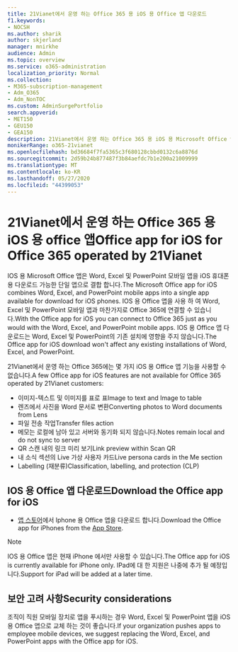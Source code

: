 ```yaml
---
title: 21Vianet에서 운영 하는 Office 365 용 iOS 용 Office 앱 다운로드
f1.keywords:
- NOCSH
ms.author: sharik
author: skjerland
manager: mnirkhe
audience: Admin
ms.topic: overview
ms.service: o365-administration
localization_priority: Normal
ms.collection:
- M365-subscription-management
- Adm_O365
- Adm_NonTOC
ms.custom: AdminSurgePortfolio
search.appverid:
- MET150
- GEU150
- GEA150
description: 21Vianet에서 운영 하는 Office 365 용 iOS 용 Microsoft Office 앱 및 중국의 고객을 위해이를 다운로드 하는 방법에 대해 자세히 알아보세요.
monikerRange: o365-21vianet
ms.openlocfilehash: bd36684f7fa5365c3f680128cbbd0132c6a8876d
ms.sourcegitcommit: 2d59b24b877487f3b84aefdc7b1e200a21009999
ms.translationtype: MT
ms.contentlocale: ko-KR
ms.lasthandoff: 05/27/2020
ms.locfileid: "44399053"
---
```

# <a name="office-app-for-ios-for-office-365-operated-by-21vianet"></a><span data-ttu-id="9f475-103">21Vianet에서 운영 하는 Office 365 용 iOS 용 office 앱</span><span class="sxs-lookup"><span data-stu-id="9f475-103">Office app for iOS for Office 365 operated by 21Vianet</span></span>

<span data-ttu-id="9f475-104">IOS 용 Microsoft Office 앱은 Word, Excel 및 PowerPoint 모바일 앱을 iOS 휴대폰용 다운로드 가능한 단일 앱으로 결합 합니다.</span><span class="sxs-lookup"><span data-stu-id="9f475-104">The Microsoft Office app for iOS combines Word, Excel, and PowerPoint mobile apps into a single app available for download for iOS phones.</span></span> <span data-ttu-id="9f475-105">IOS 용 Office 앱을 사용 하 여 Word, Excel 및 PowerPoint 모바일 앱과 마찬가지로 Office 365에 연결할 수 있습니다.</span><span class="sxs-lookup"><span data-stu-id="9f475-105">With the Office app for iOS you can connect to Office 365 just as you would with the Word, Excel, and PowerPoint mobile apps.</span></span> <span data-ttu-id="9f475-106">IOS 용 Office 앱 다운로드는 Word, Excel 및 PowerPoint의 기존 설치에 영향을 주지 않습니다.</span><span class="sxs-lookup"><span data-stu-id="9f475-106">The Office app for iOS download won't affect any existing installations of Word, Excel, and PowerPoint.</span></span>

<span data-ttu-id="9f475-107">21Vianet에서 운영 하는 Office 365에는 몇 가지 iOS 용 Office 앱 기능을 사용할 수 없습니다.</span><span class="sxs-lookup"><span data-stu-id="9f475-107">A few Office app for iOS features are not available for Office 365 operated by 21Vianet customers:</span></span>

- <span data-ttu-id="9f475-108">이미지-텍스트 및 이미지를 표로 표</span><span class="sxs-lookup"><span data-stu-id="9f475-108">Image to text and Image to table</span></span> 
- <span data-ttu-id="9f475-109">렌즈에서 사진을 Word 문서로 변환</span><span class="sxs-lookup"><span data-stu-id="9f475-109">Converting photos to Word documents from Lens</span></span> 
- <span data-ttu-id="9f475-110">파일 전송 작업</span><span class="sxs-lookup"><span data-stu-id="9f475-110">Transfer files action</span></span> 
- <span data-ttu-id="9f475-111">메모는 로컬에 남아 있고 서버와 동기화 되지 않습니다.</span><span class="sxs-lookup"><span data-stu-id="9f475-111">Notes remain local and do not sync to server</span></span>
- <span data-ttu-id="9f475-112">QR 스캔 내의 링크 미리 보기</span><span class="sxs-lookup"><span data-stu-id="9f475-112">Link preview within Scan QR</span></span>
- <span data-ttu-id="9f475-113">내 소식 섹션의 Live 가상 사용자 카드</span><span class="sxs-lookup"><span data-stu-id="9f475-113">Live persona cards in the Me section</span></span>
- <span data-ttu-id="9f475-114">Labelling (재분류)</span><span class="sxs-lookup"><span data-stu-id="9f475-114">Classification, labelling, and protection (CLP)</span></span>


## <a name="download-the-office-app-for-ios"></a><span data-ttu-id="9f475-115">IOS 용 Office 앱 다운로드</span><span class="sxs-lookup"><span data-stu-id="9f475-115">Download the Office app for iOS</span></span>

- <span data-ttu-id="9f475-116">[앱 스토어](https://products.office.com/mobile/office?rtc=2)에서 Iphone 용 Office 앱을 다운로드 합니다.</span><span class="sxs-lookup"><span data-stu-id="9f475-116">Download the Office app for iPhones from the [App Store](https://products.office.com/mobile/office?rtc=2).</span></span> 

> [!NOTE]
> <span data-ttu-id="9f475-117">IOS 용 Office 앱은 현재 iPhone 에서만 사용할 수 있습니다.</span><span class="sxs-lookup"><span data-stu-id="9f475-117">The Office app for iOS is currently available for iPhone only.</span></span> <span data-ttu-id="9f475-118">IPad에 대 한 지원은 나중에 추가 될 예정입니다.</span><span class="sxs-lookup"><span data-stu-id="9f475-118">Support for iPad will be added at a later time.</span></span> 

## <a name="security-considerations"></a><span data-ttu-id="9f475-119">보안 고려 사항</span><span class="sxs-lookup"><span data-stu-id="9f475-119">Security considerations</span></span>

<span data-ttu-id="9f475-120">조직이 직원 모바일 장치로 앱을 푸시하는 경우 Word, Excel 및 PowerPoint 앱을 iOS 용 Office 앱으로 교체 하는 것이 좋습니다.</span><span class="sxs-lookup"><span data-stu-id="9f475-120">If your organization pushes apps to employee mobile devices, we suggest replacing the Word, Excel, and PowerPoint apps with the Office app for iOS.</span></span>  


